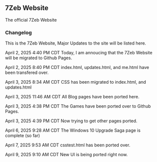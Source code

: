 ## 7Zeb Website
The official 7Zeb Website

### Changelog
This is the 7Zeb Website, Major Updates to the site will be listed here.

April 2, 2025 4:40 PM CDT
Today, I am annoucing that the 7Zeb Website will be migrated to Github Pages.

April 2, 2025 8:40 PM CDT
index.html, updates.html, and me.html have been transfered over.

April 3, 2025 8:34 AM CDT
CSS has been migrated to index.html, and updates.html

April 3, 2025 11:46 AM CDT
All Blog pages have been ported here.

April 3, 2025 4:38 PM CDT
The Games have been ported over to Github Pages.

April 3, 2025 4:39 PM CDT
Now trying to get other pages ported.

April 6, 2025 9:28 AM CDT
The Windows 10 Upgrade Saga page is complete (so far)

April 7, 2025 9:53 AM CDT
csstest.html has been ported over.

April 9, 2025 9:10 AM CDT
New UI is being ported right now.
